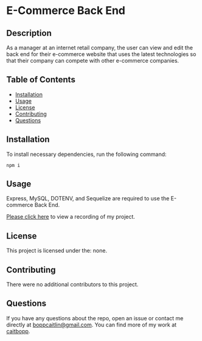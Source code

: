 # E-Commerce Back End

## Description
As a manager at an internet retail company, the user can view and edit the back end for their e-commerce website that uses the latest technologies so that their company can compete with other e-commerce companies.
## Table of Contents
- [Installation](#installation)
- [Usage](#usage)
- [License](#license)
- [Contributing](#contributing)
- [Questions](#questions)
## Installation
To install necessary dependencies, run the following command:
```
npm i
```

## Usage
Express, MySQL, DOTENV, and Sequelize are required to use the E-commerce Back End.

[Please click here](https://youtu.be/nhwjz9xSEMQ/) to view a recording of my project.


## License
This project is licensed under the: none.



## Contributing
There were no additional contributors to this project.

## Questions
If you have any questions about the repo, open an issue or contact me directly at boppcaitlin@gmail.com. You can find more of my work at [caitbopp](https://github.com/caitbopp).